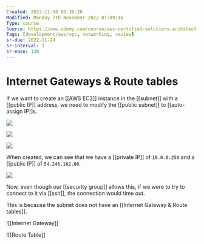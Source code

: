 ```yaml
---
Created: 2022-11-08 08:36:20
Modified: Monday 7th November 2022 07:09:16
Type: course
Source: https://www.udemy.com/course/aws-certified-solutions-architect-associate-saa-c01/?xref=E0Aed11STH4LPUQvCz0GJFABTmM=
Tags: [development/aws/vpc, networking, review]
sr-due: 2022-11-24
sr-interval: 1
sr-ease: 130
---
```


# Internet Gateways & Route tables

If we want to create an [[AWS EC2]] instance in the [[subnet]] with a [[public IP]] address, we need to modify the [[public subnet]] to [[auto-assign IP]]s.

![](2020-01-01-16-21-21.png)

![](2020-01-01-16-21-37.png)

![](2020-01-01-16-22-39.png)

When created, we can see that we have a [[private IP]] of `10.0.0.250` and a [[public IP]] of `54.246.162.86`.

![](2020-01-01-16-26-33.png)

Now, even though our [[security group]] allows this, if we were to try to connect to it via [[ssh]], the connection would time out.

This is because the subnet does not have an [[Internet Gateway & Route tables]].

![[Internet Gateway]]

![[Route Table]]
